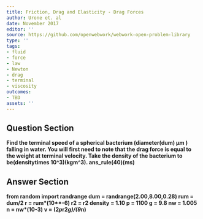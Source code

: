 ```yaml
---
title: Friction, Drag and Elasticity - Drag Forces
author: Urone et. al
date: November 2017
editor: ''
source: https://github.com/openwebwork/webwork-open-problem-library
type: ''
tags:
- fluid
- force
- law
- Newton
- drag
- terminal
- viscosity
outcomes:
- TBD
assets: ''
---
```


## Question Section 

<b>
Find the terminal speed of a spherical bacterium (diameter(dum) μm ) falling in water. You will first need to note that the drag force is equal to the weight at terminal velocity. Take the density of the bacterium to be(densitytimes 10^3)(kgm^3).
ans_rule(40)(ms)



## Answer Section

from random import randrange
dum = randrange(2.00,8.00,0.28)
rum = dum/2
r = rum*(10**-6)
r2 = r**2
density = 1.10
p = 1100
g = 9.8
nw = 1.005
n = nw*(10**-3)
v = (2*p*r2*g)/(9*n)